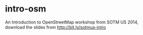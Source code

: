 intro-osm
=========

An Introduction to OpenStreetMap workshop from SOTM US 2014, download the slides from http://bit.ly/sotmus-intro
